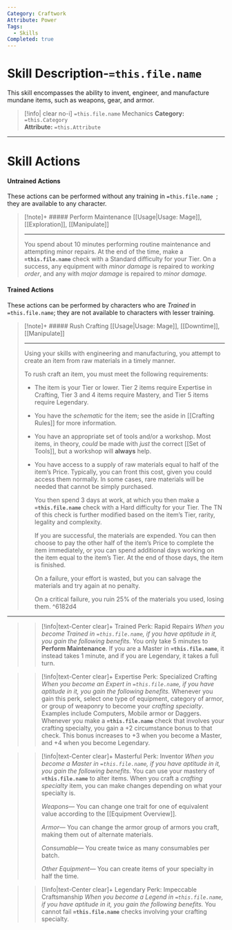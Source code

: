 ```yaml
---
Category: Craftwork
Attribute: Power
Tags:
  - Skills
Completed: true
---
```

# Skill Description-`=this.file.name`
This skill encompasses the ability to invent, engineer, and manufacture mundane items, such as weapons, gear, and armor. 

>[!info| clear no-i] `=this.file.name` Mechanics
>**Category:** `=this.Category`   
>**Attribute:** `=this.Attribute`
- - -
# Skill Actions
#### Untrained Actions
These actions can be performed without any training in `=this.file.name `; they are available to any character. 
> [!note]+ ##### Perform Maintenance
> [[Usage\|Usage: Mage]], [[Exploration]], [[Manipulate]]
>- - -
> You spend about 10 minutes performing routine maintenance and attempting minor repairs. At the end of the time, make a **`=this.file.name`** check with a Standard difficulty for your Tier. On a success, any equipment with *minor damage* is repaired to *working order*, and any with *major damage* is repaired to *minor damage.*

#### Trained Actions
These actions can be performed by characters who are *Trained* in `=this.file.name`; they are not available to characters with lesser training.
> [!note]+ ##### Rush Crafting 
> [[Usage\|Usage: Mage]], [[Downtime]], [[Manipulate]]
> - - -
> Using your skills with engineering and manufacturing, you attempt to create an item from raw materials in a timely manner. 
> 
> To rush craft an item, you must meet the following requirements:
> - The item is your Tier or lower. Tier 2 items require Expertise in Crafting, Tier 3 and 4 items require Mastery, and Tier 5 items require Legendary.
> - You have the *schematic* for the item; see the aside in [[Crafting Rules]] for more information.
> - You have an appropriate set of tools and/or a workshop. Most items, in theory, *could* be made with *just* the correct [[Set of Tools]], but a workshop will **always** help. 
> - You have access to a supply of raw materials equal to half of the item’s Price. Typically, you can front this cost, given you could access them normally. In some cases, rare materials will be needed that cannot be simply purchased.
>   
>   You then spend 3 days at work, at which you then make a **`=this.file.name`** check with a Hard difficulty for your Tier. The TN of this check is further modified based on the item’s Tier, rarity, legality and complexity. 
>   
>   If you are successful, the materials are expended. You can then choose to pay the other half of the item’s Price to complete the item immediately, or  you can spend additional days working on the item equal to the item’s Tier. At the end of those days, the item is finished. 
>   
>   On a failure, your effort is wasted, but you can salvage the materials and try again at no penalty.
>   
>   On a critical failure, you ruin 25% of the materials you used, losing them. 
^6182d4

- - -
>> [!info|text-Center clear]+ Trained Perk: Rapid Repairs
>> *When you become Trained in `=this.file.name`, if you have aptitude in it, you gain the following benefits.*
>> You only take 5 minutes to **Perform Maintenance**. If you are a Master in **`=this.file.name`**, it instead takes 1 minute, and if you are Legendary, it takes a full turn.

>> [!info|text-Center clear]+ Expertise Perk: Specialized Crafting
>> *When you become an Expert in `=this.file.name`, if you have aptitude in it, you gain the following benefits.*
>> Whenever you gain this perk, select one type of equipment, category of armor, or group of weaponry to become your *crafting specialty*. Examples include Computers, Mobile armor or Daggers. Whenever you make a **`=this.file.name`** check that involves your crafting specialty, you gain a +2 circumstance bonus to that check. This bonus increases to +3 when you become a Master, and +4 when you become Legendary. 

>> [!info|text-Center clear]+ Masterful Perk: Inventor
>> *When you become a Master in `=this.file.name`, if you have aptitude in it, you gain the following benefits.*
>> You can use your mastery of **`=this.file.name`** to alter items. When you craft a *crafting specialty* item, you can make changes depending on what your specialty is.
>> 
>> *Weapons*— You can change one trait for one of equivalent value according to the [[Equipment Overview]].
>> 
>> *Armor*— You can change the armor group of armors you craft, making them out of alternate materials.
>> 
>> *Consumable*— You create twice as many consumables per batch.
>> 
>> *Other Equipment*— You can create items of your specialty in half the time.

>> [!info|text-Center clear]+ Legendary Perk: Impeccable Craftsmanship
>> *When you become a Legend in `=this.file.name`, if you have aptitude in it, you gain the following benefits.*
>> You cannot fail **`=this.file.name`** checks involving your crafting specialty. 